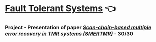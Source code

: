 # [Fault Tolerant Systems](https://www.fit.vut.cz/study/course/13495/.en) :point_left:

### Project - Presentation of paper [*Scan-chain-based multiple error recovery in TMR systems (SMERTMR)*](https://ieeexplore.ieee.org/document/7019111) - 30/30